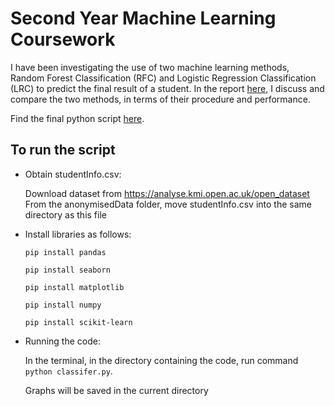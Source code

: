# Second Year Machine Learning Coursework

I have been investigating the use of two machine learning methods, Random Forest Classification (RFC) and Logistic Regression Classification (LRC) to predict the final result of a student. In the report [here](./report.pdf), I discuss and compare the two methods, in terms of their procedure and performance.

Find the final python script [here](./classifier.py).

## To run the script
* Obtain studentInfo.csv:

    Download dataset from https://analyse.kmi.open.ac.uk/open_dataset
    From the anonymisedData folder, move studentInfo.csv into the same directory as this file
    
    
* Install libraries as follows:

    `pip install pandas`
    
    `pip install seaborn`
    
    `pip install matplotlib`
    
    `pip install numpy`
    
    `pip install scikit-learn`
    
    
* Running the code:

    In the terminal, in the directory containing the code, run command `python classifer.py`.
    
    Graphs will be saved in the current directory
